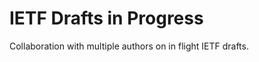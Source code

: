 IETF Drafts in Progress
=================

Collaboration with multiple authors on in flight IETF drafts.

